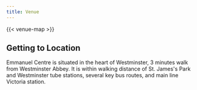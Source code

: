 ```yaml
---
title: Venue
---
```


{{< venue-map >}}

## Getting to Location

Emmanuel Centre is situated in the heart of Westminster, 3 minutes walk from Westminster Abbey. It is within walking distance of St. James's Park and Westminster tube stations, several key bus routes, and main line Victoria station. 
